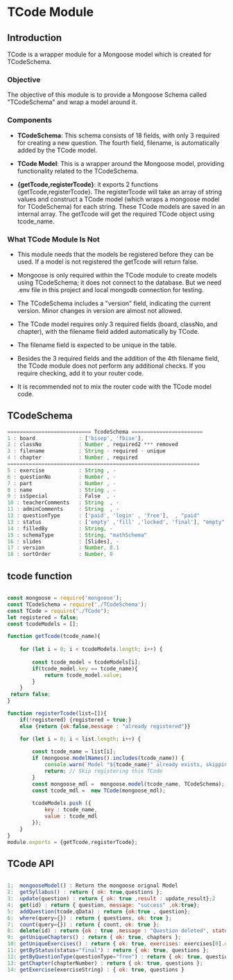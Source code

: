 # TCode Module

## Introduction

TCode is a wrapper module for a Mongoose model which is created for TCodeSchema.

### Objective

The objective of this module is to provide a Mongoose Schema called "TCodeSchema" and wrap a model around it.

### Components

- **TCodeSchema**: This schema consists of 18 fields, with only 3 required for creating a new question. The fourth field, filename, is automatically added by the TCode model.
  
- **TCode Model**: This is a wrapper around the Mongoose model, providing functionality related to the TCodeSchema.

- **{getTcode,registerTcode}**: it exports 2 functions {getTcode,registerTcode}. The registerTcode will take an array of string values and construct a TCode model (which wraps a mongoose model for TCodeSchema) for each string. These TCode models are saved in an internal array. The getTcode will get the required TCode object using tcode_name.
  

### What TCode Module Is Not

- This module needs that the models be registered before they can be used. If a model is not registered the getTcode will return false.
  
- Mongoose is only required within the TCode module to create models using TCodeSchema; it does not connect to the database. But we need .env file in this project and local mongodb connection for testing.
  
- The TCodeSchema includes a "version" field, indicating the current version. Minor changes in version are almost not allowed.
  
- The TCode model requires only 3 required fields (board, classNo, and chapter), with the filename field added automatically by TCode.
  
- The filename field is expected to be unique in the table.
  
- Besides the 3 required fields and the addition of the 4th filename field, the TCode module does not perform any additional checks. If you require checking, add it to your router code.
  
- It is recommended not to mix the router code with the TCode model code.

## TCodeSchema

```javascript
=========================== TcodeSchema =======================
1 : board              : ['bisep', 'fbise'],
2 : classNo            : Number , required2 *** removed
3 : filename           : String - required - unique
4 : chapter            : Number , required
==============================================================
5 : exercise           : String , -
6 : questionNo         : Number , -
7 : part               : Number , -
8 : name               : String , -
9 : isSpecial          : False  , -
10 : teacherComments   : String  , -
11 : adminComments     : String  , -
12 : questionType      : ['paid', 'login' , 'free'],  , "paid"
13 : status            : ['empty' ,'fill' ,'locked', 'final'], "empty"
14 : filledBy          : String, -
15 : schemaType        : String, "mathSchema"
16 : slides            : [Slides], -
17 : version           : Number, 0.1
18 : sortOrder         : Number, 0
```

## tcode function

```javascript

const mongoose = require('mongoose');
const TCodeSchema = require('./TCodeSchema');
const TCode = require("./TCode");
let registered = false;
const tcodeModels = [];

function getTcode(tcode_name){
    
    for (let i = 0; i < tcodeModels.length; i++) {
        
        const tcode_model = tcodeModels[i];
        if(tcode_model.key == tcode_name){
            return tcode_model.value;
        }
    }
 return false;    
}

function registerTcode(list=[]){
    if(!registered) {registered = true;}
    else {return {ok:false,message : "already registered"}}

    for (let i = 0; i < list.length; i++) {    
        
        const tcode_name = list[i];
        if (mongoose.modelNames().includes(tcode_name)) {
            console.warn(`Model "${tcode_name}" already exists, skipping...`);
            return; // Skip registering this TCode
        }
        const mongoose_mdl =  mongoose.model(tcode_name, TCodeSchema);
        const tcode_mdl =  new TCode(mongoose_mdl);
        
        tcodeModels.push ({
            key : tcode_name,
            value : tcode_mdl
        });
    }
}
module.exports = {getTcode,registerTcode};

```



## TCode API

```javascript

1:  mongooseModel() : Return the mongoose orignal Model
2:  getSyllabus() : return { ok: true,questions };
3:  update(question) : return { ok: true ,result : update_result};2
4:  get(id) : return { question, message: "success" ,ok:true};
5:  addQuestion(tcode,qData) : return {ok:true , question};
6:  where(query={}) : return { questions, ok: true };
7:  count(query={}) : return { count, ok: true };
8:  delete(id) : return {ok : true ,message : "Question deleted", status:200 };
9:  getUniqueChapters() : return { ok: true, chapters };
10: getUniqueExercises() : return { ok: true, exercises: exercises[0].exercises };
11: getByStatus(status="final") : return { ok: true, questions };
12: getByQuestionType(questionType="free") : return { ok: true, questions };
13: getChapter(chapterNumber) : return { ok: true, questions };
14: getExercise(exerciseString) : { ok: true, questions }

```